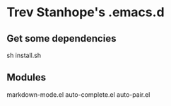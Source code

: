 # Trev Stanhope's .emacs.d

## Get some dependencies
  sh install.sh

## Modules
markdown-mode.el
auto-complete.el
auto-pair.el
